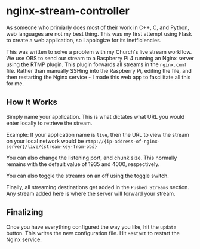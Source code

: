 # nginx-stream-controller

As someone who primiarly does most of their work in C++, C, and Python, web languages are not my best thing. This was my first attempt using Flask
to create a web application, so I apologize for its inefficiencies. 

This was written to solve a problem with my Church's live stream workflow. We use OBS to send our stream to a Raspberry Pi 4 running an Nginx server
using the RTMP plugin. This plugin forwards all streams in the `nginx.conf` file. Rather than manually SSHing into the Raspberry Pi, editing the file, and then restarting
the Nginx service - I made this web app to fascilitate all this for me.

## How It Works
Simply name your application. This is what dictates what URL you would enter locally to retrieve the stream.

Example:
If your application name is `live`, then the URL to view the stream on your local network would be `rtmp://{ip-address-of-nginx-server}/live/{stream-key-from-obs}`

You can also change the listening port, and chunk size. This normally remains with the default value of 1935 and 4000, respectively.

You can also toggle the streams on an off using the toggle switch.

Finally, all streaming destinations get added in the `Pushed Streams` section. Any stream added here is where the server will forward your stream.

## Finalizing
Once you have everything configured the way you like, hit the `update` button. This writes the new configuration file.
Hit `Restart` to restart the Nginx service.
